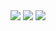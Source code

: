 <a href="https://github.com/ZaDarkSide"><img align="center" src="https://github-readme-stats.vercel.app/api?username=ZaDarkSide&include_all_commits=true&count_private=true&show_icons=true&theme=dracula" /></a>
<a href="https://github.com/ZaDarkSide"><img align="center" src="https://github-readme-stats.vercel.app/api/top-langs/?username=ZaDarkSide&langs_count=10&hide=Java&layout=compact&theme=dracula" /></a>
<a href="https://github.com/ZaDarkSide/simpleStorage"><img align="center" src="https://github-readme-stats.vercel.app/api/pin/?username=ZaDarkSide&repo=simpleStorage&theme=dracula" /></a>
